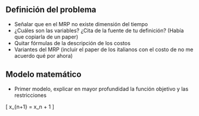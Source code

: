 ## Definición del problema

* Señalar que en el MRP no existe dimensión del tiempo
* ¿Cuáles son las variables? ¿Cita de la fuente de tu definición? (Había que copiarla de un paper)
* Quitar fórmulas de la descripción de los costos
* Variantes del MRP (incluir el paper de los italianos con el costo de no me acuerdo qué por ahora)

## Modelo matemático

* Primer modelo, explicar en mayor profundidad la función objetivo y las restricciones

\[
    x_{n+1} = x_n + 1
\]
